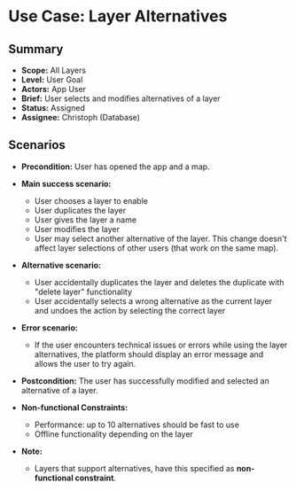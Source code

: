 # Use Case: Layer Alternatives

## Summary

- **Scope:** All Layers
- **Level:** User Goal
- **Actors:** App User
- **Brief:** User selects and modifies alternatives of a layer
- **Status:** Assigned
- **Assignee:** Christoph (Database)

## Scenarios

- **Precondition:**
  User has opened the app and a map.
- **Main success scenario:**

  - User chooses a layer to enable
  - User duplicates the layer
  - User gives the layer a name
  - User modifies the layer
  - User may select another alternative of the layer.
    This change doesn't affect layer selections of other users (that work on the same map).

- **Alternative scenario:**
  - User accidentally duplicates the layer and deletes the duplicate with "delete layer" functionality
  - User accidentally selects a wrong alternative as the current layer and undoes the action by selecting the correct layer
- **Error scenario:**
  - If the user encounters technical issues or errors while using the layer alternatives, the platform should display an error message and allows the user to try again.
- **Postcondition:**
  The user has successfully modified and selected an alternative of a layer.
- **Non-functional Constraints:**
  - Performance: up to 10 alternatives should be fast to use
  - Offline functionality depending on the layer
- **Note:**
  - Layers that support alternatives, have this specified as **non-functional constraint**.
